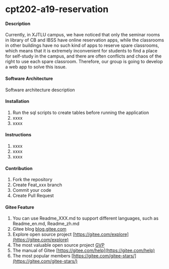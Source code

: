 # cpt202-a19-reservation

#### Description
Currently, in XJTLU campus, we have noticed that only the seminar rooms in library of CB and IBSS have online reservation apps, while the classrooms in other buildings have no such kind of apps to reserve spare classrooms, which means that it is extremely inconvenient for students to find a place for self-study in the campus, and there are often conflicts and chaos of the right to use each spare classroom. Therefore, our group is going to develop a web app to solve this issue.

#### Software Architecture
Software architecture description

#### Installation

1.  Run the sql scripts to create tables before running the application
2.  xxxx
3.  xxxx

#### Instructions

1.  xxxx
2.  xxxx
3.  xxxx

#### Contribution

1.  Fork the repository
2.  Create Feat_xxx branch
3.  Commit your code
4.  Create Pull Request


#### Gitee Feature

1.  You can use Readme\_XXX.md to support different languages, such as Readme\_en.md, Readme\_zh.md
2.  Gitee blog [blog.gitee.com](https://blog.gitee.com)
3.  Explore open source project [https://gitee.com/explore](https://gitee.com/explore)
4.  The most valuable open source project [GVP](https://gitee.com/gvp)
5.  The manual of Gitee [https://gitee.com/help](https://gitee.com/help)
6.  The most popular members  [https://gitee.com/gitee-stars/](https://gitee.com/gitee-stars/)
